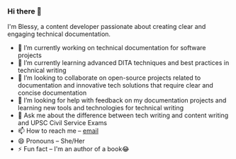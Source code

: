 ### Hi there 👋

I'm Blessy, a content developer passionate about creating clear and engaging technical documentation. 

- 🔭 I’m currently working on technical documentation for software projects
- 🌱 I’m currently learning advanced DITA techniques and best practices in technical writing
- 👯 I’m looking to collaborate on open-source projects related to documentation and innovative tech solutions that require clear and concise documentation
- 🤔 I’m looking for help with feedback on my documentation projects and learning new tools and technologies for technical writing
- 💬 Ask me about the difference between tech writing and content writing and UPSC Civil Service Exams
- 📫 How to reach me – [email](mailto:blessywork3@gmail.com)
- 😄 Pronouns – She/Her
- ⚡ Fun fact – I'm an author of a book😂

